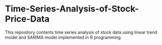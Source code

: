 # Time-Series-Analysis-of-Stock-Price-Data
This repository contents time series analysis of stock data using linear trend model and SARIMA model implemented in R programming

